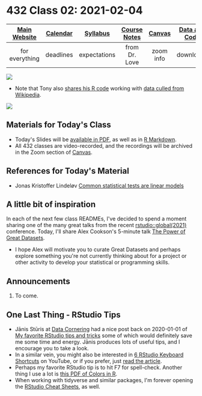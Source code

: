 # 432 Class 02: 2021-02-04

[Main Website](https://thomaselove.github.io/432/) | [Calendar](https://thomaselove.github.io/432/calendar.html) | [Syllabus](https://thomaselove.github.io/432-2021-syllabus/) | [Course Notes](https://thomaselove.github.io/432-notes/) | [Canvas](https://canvas.case.edu) | [Data and Code](https://github.com/THOMASELOVE/432-data) | [Sources](https://github.com/THOMASELOVE/432-2021/edit/master/references) | [Contact Us](https://thomaselove.github.io/432/contact.html)
:-----------: | :--------------: | :----------: | :---------: | :-------------: | :-----------: | :------------: | :-------------:
for everything | deadlines | expectations | from Dr. Love | zoom info | downloads | read/watch | need help?

![](https://github.com/THOMASELOVE/432-2021/blob/master/classes/class02/figures/galvan_2020-11-17.png)

- Note that Tony also [shares his R code](https://twitter.com/GDataScience1/status/1328860920534106112?s=20) working with [data culled from Wikipedia](https://en.wikipedia.org/wiki/List_of_African-American_firsts).

![](https://github.com/THOMASELOVE/432-2021/blob/master/classes/class02/figures/tufte_2020-06-27.png)

## Materials for Today's Class

- Today's Slides will be [available in PDF](https://github.com/THOMASELOVE/432-2021/blob/master/classes/class01/432_2021_slides02.pdf), as well as in [R Markdown](https://github.com/THOMASELOVE/432-2021/blob/master/classes/class01/432_2021_slides02.Rmd).
- All 432 classes are video-recorded, and the recordings will be archived in the Zoom section of [Canvas](https://canvas.case.edu).

## References for Today's Material

- Jonas Kristoffer Lindeløv [Common statistical tests are linear models](https://lindeloev.github.io/tests-as-linear/)

## A little bit of inspiration

In each of the next few class READMEs, I've decided to spend a moment sharing one of the many great talks from the recent [rstudio::global(2021)](https://rstudio.com/resources/rstudioglobal-2021) conference. Today, I'll share Alex Cookson's 5-minute talk [The Power of Great Datasets](https://rstudio.com/resources/rstudioglobal-2021/the-power-of-great-datasets/). 

- I hope Alex will motivate you to curate Great Datasets and perhaps explore something you're not currently thinking about for a project or other activity to develop your statistical or programming skills. 

## Announcements

1. To come.

## One Last Thing - RStudio Tips

- Jānis Stūris at [Data Cornering](http://datacornering.com/) had a nice post back on 2020-01-01 of [My favorite RStudio tips and tricks](http://datacornering.com/my-favorite-rstudio-tips-and-tricks/) some of which would definitely save me some time and energy. Jānis produces lots of useful tips, and I encourage you to take a look.
- In a similar vein, you might also be interested in [6 RStudio Keyboard Shortcuts](https://www.youtube.com/watch?v=U373PGg8Y_0) on YouTube, or if you prefer, just [read the article](https://www.r-bloggers.com/2021/01/6-life-altering-rstudio-keyboard-shortcuts/).
- Perhaps my favorite RStudio tip is to hit F7 for spell-check. Another thing I use a lot is [this PDF of Colors in R](http://www.stat.columbia.edu/~tzheng/files/Rcolor.pdf).
- When working with tidyverse and similar packages, I'm forever opening the [RStudio Cheat Sheets](https://rstudio.com/resources/cheatsheets/), as well.
